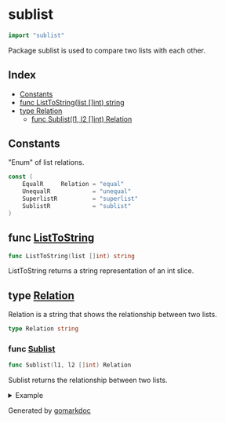 <!-- Code generated by gomarkdoc. DO NOT EDIT -->

# sublist

```go
import "sublist"
```

Package sublist is used to compare two lists with each other\.

## Index

- [Constants](<#constants>)
- [func ListToString(list []int) string](<#func-listtostring>)
- [type Relation](<#type-relation>)
  - [func Sublist(l1, l2 []int) Relation](<#func-sublist>)


## Constants

"Enum" of list relations\.

```go
const (
    EqualR     Relation = "equal"
    UnequalR            = "unequal"
    SuperlistR          = "superlist"
    SublistR            = "sublist"
)
```

## func [ListToString](<https://github.com/vpayno/exercism-workspace/blob/main/go/sublist/sublist.go#L21>)

```go
func ListToString(list []int) string
```

ListToString returns a string representation of an int slice\.

## type [Relation](<https://github.com/vpayno/exercism-workspace/blob/main/go/sublist/sublist.go#L10>)

Relation is a string that shows the relationship between two lists\.

```go
type Relation string
```

### func [Sublist](<https://github.com/vpayno/exercism-workspace/blob/main/go/sublist/sublist.go#L30>)

```go
func Sublist(l1, l2 []int) Relation
```

Sublist returns the relationship between two lists\.

<details><summary>Example</summary>
<p>

```go
{
	l1 := []int{1, 2, 3}
	l2 := []int{1, 2, 3}
	fmt.Println(Sublist(l1, l2))

	l1 = []int{1, 2, 3}
	l2 = []int{1, 3, 2}
	fmt.Println(Sublist(l1, l2))

	l1 = []int{1, 2, 3, 4, 5}
	l2 = []int{2, 3, 4}
	fmt.Println(Sublist(l1, l2))

	l1 = []int{2, 3, 4}
	l2 = []int{1, 2, 3, 4, 5}
	fmt.Println(Sublist(l1, l2))

}
```

#### Output

```
equal
unequal
superlist
sublist
```

</p>
</details>



Generated by [gomarkdoc](<https://github.com/princjef/gomarkdoc>)

